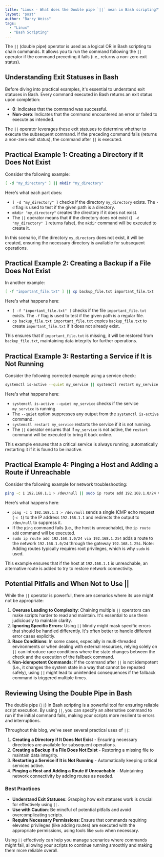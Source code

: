 ```yaml
---
title: "Linux - What does the Double pipe `||` mean in Bash scripting?"
layout: "post"
author: "Barry Weiss"
tags:
  - "Linux"
  - "Bash Scripting"
---
```


The `||` (double pipe) operator is used as a logical OR in Bash scripting to chain commands. It allows you to run the command following the `||` operator if the command preceding it fails (i.e., returns a non-zero exit status).

## Understanding Exit Statuses in Bash

Before diving into practical examples, it's essential to understand exit statuses in Bash. Every command executed in Bash returns an exit status upon completion:

- **0**: Indicates that the command was successful.
- **Non-zero**: Indicates that the command encountered an error or failed to execute as intended.

The `||` operator leverages these exit statuses to determine whether to execute the subsequent command. If the preceding command fails (returns a non-zero exit status), the command after `||` is executed.

## Practical Example 1: Creating a Directory if It Does Not Exist

Consider the following example:

```bash
[ -d "my_directory" ] || mkdir "my_directory"
```

Here's what each part does:

- `[ -d "my_directory" ]` checks if the directory `my_directory` exists. The `-d` flag is used to test if the given path is a directory.
- `mkdir "my_directory"` creates the directory if it does not exist.
- The `||` operator means that if the directory does not exist (`[ -d "my_directory" ]` returns false), the `mkdir` command will be executed to create it.

In this scenario, if the directory `my_directory` does not exist, it will be created, ensuring the necessary directory is available for subsequent operations.

## Practical Example 2: Creating a Backup if a File Does Not Exist

In another example:

```bash
[ -f "important_file.txt" ] || cp backup_file.txt important_file.txt
```

Here's what happens here:

- `[ -f "important_file.txt" ]` checks if the file `important_file.txt` exists. The `-f` flag is used to test if the given path is a regular file.
- `cp backup_file.txt important_file.txt` copies `backup_file.txt` to create `important_file.txt` if it does not already exist.

This ensures that if `important_file.txt` is missing, it will be restored from `backup_file.txt`, maintaining data integrity for further operations.

## Practical Example 3: Restarting a Service if It is Not Running

Consider the following corrected example using a service check:

```bash
systemctl is-active --quiet my_service || systemctl restart my_service
```

Here's what happens here:

- `systemctl is-active --quiet my_service` checks if the service `my_service` is running.
- The `--quiet` option suppresses any output from the `systemctl is-active` command.
- `systemctl restart my_service` restarts the service if it is not running.
- The `||` operator ensures that if `my_service` is not active, the `restart` command will be executed to bring it back online.

This example ensures that a critical service is always running, automatically restarting it if it is found to be inactive.

## Practical Example 4: Pinging a Host and Adding a Route if Unreachable

Consider the following example for network troubleshooting:

```bash
ping -c 1 192.168.1.1 > /dev/null || sudo ip route add 192.168.1.0/24 via 192.168.1.254
```

Here's what happens here:

- `ping -c 1 192.168.1.1 > /dev/null` sends a single ICMP echo request (`-c 1`) to the IP address `192.168.1.1` and redirects the output to `/dev/null` to suppress it.
- If the `ping` command fails (i.e., the host is unreachable), the `ip route add` command will be executed.
- `sudo ip route add 192.168.1.0/24 via 192.168.1.254` adds a route to the network `192.168.1.0/24` through the gateway `192.168.1.254`. Note: Adding routes typically requires root privileges, which is why `sudo` is used.

This example ensures that if the host at `192.168.1.1` is unreachable, an alternative route is added to try to restore network connectivity.

## Potential Pitfalls and When Not to Use ||

While the `||` operator is powerful, there are scenarios where its use might not be appropriate:

1. **Overuse Leading to Complexity**: Chaining multiple `||` operators can make scripts harder to read and maintain. It's essential to use them judiciously to maintain clarity.
2. **Ignoring Specific Errors**: Using `||` blindly might mask specific errors that should be handled differently. It's often better to handle different error cases explicitly.
3. **Race Conditions**: In some cases, especially in multi-threaded environments or when dealing with external resources, relying solely on `||` can introduce race conditions where the state changes between the check and the execution of the fallback command.
4. **Non-idempotent Commands**: If the command after `||` is not idempotent (i.e., it changes the system state in a way that cannot be repeated safely), using `||` might lead to unintended consequences if the fallback command is triggered multiple times.

## Reviewing Using the Double Pipe in Bash

The double pipe (`||`) in Bash scripting is a powerful tool for ensuring reliable script execution. By using `||`, you can specify an alternative command to run if the initial command fails, making your scripts more resilient to errors and interruptions.

Throughout this blog, we've seen several practical uses of `||`:

1. **Creating a Directory if It Does Not Exis**t - Ensuring necessary directories are available for subsequent operations.
2. **Creating a Backup if a File Does Not Exist** - Restoring a missing file to maintain data integrity.
3. **Restarting a Service if It is Not Running** - Automatically keeping critical services active.
4. **Pinging a Host and Adding a Route if Unreachable** - Maintaining network connectivity by adding routes as needed.

### Best Practices

- **Understand Exit Statuses**: Grasping how exit statuses work is crucial for effectively using `||`.
- **Use with Caution**: Be mindful of potential pitfalls and avoid overcomplicating scripts.
- **Require Necessary Permissions**: Ensure that commands requiring elevated privileges (like adding routes) are executed with the appropriate permissions, using tools like `sudo` when necessary.

Using `||` effectively can help you manage scenarios where commands might fail, allowing your scripts to continue running smoothly and making them more reliable overall.
